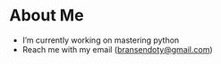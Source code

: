 # About Me





- I’m currently working on mastering python
- Reach me with my email (bransendoty@gmail.com)
